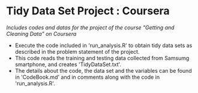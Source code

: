 Tidy Data Set Project : Coursera
===========================

*Includes codes and datas for the project of the course "Getting and Cleaning Data" on Coursera*


 - Execute the code included in 'run_analysis.R' to obtain tidy data sets as described in the problem statement of the project.
 - This code reads the training and testing data collected from Samsumg smartphone, and creates 'TidyDataSet.txt'.
 - The details about the code, the data set and the variables can be found in 'CodeBook.md' and in comments along with the code in 'run_analysis.R'.

